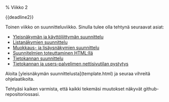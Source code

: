 % Viikko 2
<!-- order: 1 -->

<wip />

<deadline>{{deadline2}}</deadline>

Toinen viikko on suunnitteluviikko. Sinulla tulee olla tehtynä seuraavat asiat:

* [Yleisnäkymän ja käyttöliittymän suunnittelu](template.html)
* [Listanäkymien suunnittelu](listanakyma.html)
* [Muokkaus- ja lisäysnäkymien suunnittelu](lomake.html)
* [Suunnitelmien toteuttaminen HTML:llä](html-versioiden-luonti.html)
* [Tietokannan suunnittelu](tietokanta.html)
* [Tietokannan ja users-palvelimen nettisivutilan pystytys](tekniikka.html)

<ohje>
Aloita [yleisnäkymän suunnittelusta](template.html) ja seuraa vihreitä ohjelaatikoita.

Tehtyäsi kaiken varmista, että kaikki tekemäsi muutokset näkyvät github-repositoriossasi.
</ohje>
